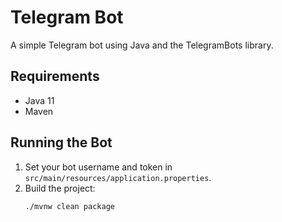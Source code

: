 # Telegram Bot

A simple Telegram bot using Java and the TelegramBots library.

## Requirements

- Java 11
- Maven

## Running the Bot

1. Set your bot username and token in `src/main/resources/application.properties`.
2. Build the project:
   ```sh
   ./mvnw clean package
